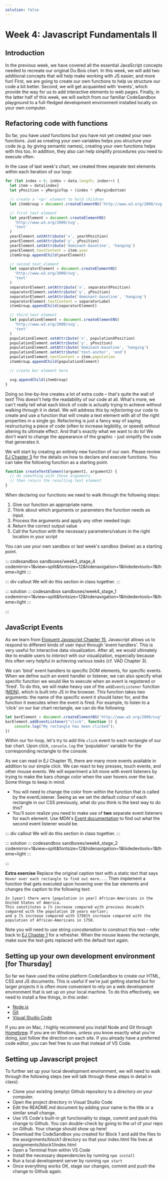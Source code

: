 ```yaml
---
solution: false
---
```

# Week 4: Javascript Fundamentals II

## Introduction
In the previous week, we have covered all the essential JavaScript concepts needed to recreate our original Du Bois chart. In this week, we will add two additional concepts that will help make working with JS easier, and more fun! First, we are going to create our own functions to help us structure our code a bit better. Second, we will get acquainted with 'events', which provide the way for us to add interactive elements to web pages. Finally, in the latter half of this week, we will switch from our familiar CodeSandbox playground to a full-fledged development environment installed locally on your own computer.

## Refactoring code with functions
So far, you have *used* functions but you have not yet created your own functions. Just as creating your own variables helps you structure your code (e.g. by giving semantic names), creating your own functions helps with this too. In addition, they also can help simplify procedures you need to execute often.

In the case of last week's chart, we created three separate text elements within each iteration of our loop:
```js
for (let index = 0; index < data.length; index++) {
  let item = data[index]
  let yPosition = yMarginTop + (index * yMarginBottom)

  // create a '<g>' element to hold children
  let itemGroup = document.createElementNS('http://www.w3.org/2000/svg', 'g')

  // first text element
  let yearElement = document.createElementNS(
    'http://www.w3.org/2000/svg',
    'text'
  )
  yearElement.setAttribute('x', yearXPosition)
  yearElement.setAttribute('y', yPosition)
  yearElement.setAttribute('dominant-baseline', 'hanging')
  yearElement.textContent = item.year
  itemGroup.appendChild(yearElement)

  // second text element
  let separatorElement = document.createElementNS(
    'http://www.w3.org/2000/svg',
    'text'
  )
  separatorElement.setAttribute('x', separatorXPosition)
  separatorElement.setAttribute('y', yPosition)
  separatorElement.setAttribute('dominant-baseline', 'hanging')
  separatorElement.textContent = separatorLabel
  itemGroup.appendChild(separatorElement)

  // third text element
  let populationElement = document.createElementNS(
    'http://www.w3.org/2000/svg',
    'text'
  )
  populationElement.setAttribute('x', populationXPosition)
  populationElement.setAttribute('y', yPosition)
  populationElement.setAttribute('dominant-baseline', 'hanging')
  populationElement.setAttribute('text-anchor', 'end')
  populationElement.textContent = item.population
  itemGroup.appendChild(populationElement)

  // create bar element here

  svg.appendChild(itemGroup)
}
```
Doing so line-by-line creates a lot of extra code – that's quite the wall of text! This doesn't help the readability of our code at all. What's more, we can't really tell what each block of code is actually trying to achieve without walking through it in detail. We will address this by *refactoring* our code to create and use a function that will create a text element with all of the right properties in a single go. Refactoring is just a fancy way of saying restructuring a piece of code (often to increase legibility, or speed) without altering its ultimate effect. And that's exactly what we want to do to! We don't want to change the appearance of the graphic - just simplify the code that generates it. 

We will start by creating an entirely new function of our own. Please review [EJ Chapter 3](https://eloquentjavascript.net/03_functions.html) for the details on how to declare and execute functions. You can take the following function as a starting point.

```js
function createTextElement(argument1, argument2) {
  // do something with these arguments
  // then return the resulting text element
}
```

When declaring our functions we need to walk through the following steps:

1. Give our function an appropriate name.
2. Think about which arguments or parameters the function needs as input.
3. Process the arguments and apply any other needed logic
4. Return the correct output value
5. Call the function with the necessary parameters/values in the right location in your script

You can use your own sandbox or last week's sandbox (below) as a starting point.

::: codesandbox sandboxes/week3_stage_4 codemirror=1&view=split&fontsize=12&hidenavigation=1&hidedevtools=1&theme=light
:::

::: div callout
We will do this section in class together.
:::

::: solution
::: codesandbox sandboxes/week4_stage_1 codemirror=1&view=split&fontsize=12&hidenavigation=1&hidedevtools=1&theme=light
:::

:::

## JavaScript Events
As we learn from [Eloquent Javascript Chapter 15](https://eloquentjavascript.net/15_event.html), Javascript allows us to respond to different kinds of user input through 'event handlers'. This is very useful for interactive data visualization. After all, we would ultimately like to enable users to *interact* with our visualization, especially because this often very helpful in achieving various *tasks* (cf. VAD Chapter 3).

We can 'bind' event handlers to specific DOM elements, for specific events. When we define such an event handler or listener, we can also specify what specific function we would like to execute when an event is registered or 'fired'. To do this, we will make heavy use of the `addEventListener` function ([MDN](https://developer.mozilla.org/en-US/docs/Web/API/EventTarget/addEventListener)), which is built into JS in the browser. This function takes two arguments: the name of the specific event it should listen for, and the function it executes when the event is fired. For example, to listen to a 'click' on our bar chart rectangle, we can do the following:

```js
let barElement = document.createElementNS('http://www.w3.org/2000/svg', 'rect')
barElement.addEventListener("click", function () {
    console.log("My rectangle has been clicked");
})
```

Within our for-loop, let's try to add this `click` event to each rectangle of our bar chart. Upon click, `console.log` the 'population' variable for the corresponding rectangle to the console.

As we can read in EJ Chapter 15, there are many more events available in addition to our simple click. We can react to key presses, touch events, and other mouse events. We will experiment a bit more with event listeners by trying to make the bars *change color* when the user hovers over the bar. Some things to keep in mind:

- You will need to change the color from within the function that is called by the eventListener. Seeing as we set the default colour of each rectangle in our CSS previously, what do you think is the best way to do this?
- You'll soon realize you need to make use of **two** separate event listeners for each element. Use MDN's [Event documentation](https://developer.mozilla.org/en-US/docs/Web/Events#Mouse_events) to find out what the second event listener would be.

::: div callout
We will do this section in class together.
:::

::: solution
::: codesandbox sandboxes/week4_stage_2 codemirror=1&view=split&fontsize=12&hidenavigation=1&hidedevtools=1&theme=light
:::

:::

**Extra exercise**
Replace the original caption text with a static text that says `Hover over each rectangle to find out more...`. Then implement a function that gets executed upon hovering over the bar elements and changes the caption to the following text:

```
In [year] there were [population in year] African-Americans in the United States of America.
This constitutes a [% increase compared with previous decade]% compared with the population 10 years earlier;
and a [% increase compared with 1750]% increase compared with the population of African-Americans in 1750.
```

Note you will need to use string *concatenation* to construct this text – refer back to [EJ Chapter 1](https://eloquentjavascript.net/01_values.html#p_+y5+JTiKgR) for a refresher. When the mouse leaves the rectangle, make sure the text gets replaced with the default text again.

## Setting up your own development environment [for Thursday]
So far we have used the online platform CodeSandbox to create our HTML, CSS and JS documents. This is useful if we're just getting started but for larger projects it is often more convenient to rely on a web development environment that is set up on your local machine. To do this effectively, we need to install a few things, in this order:

- [Node.js](https://nodejs.org/en/)
- [Git](https://git-scm.com/)
- [Visual Studio Code](https://code.visualstudio.com/)

If you are on Mac, I highly recommend you install Node and Git through [Homebrew](https://brew.sh/). If you are on Windows, unless you know exactly what you're doing, just follow the direction on each site. If you already have a preferred code editor, you can feel free to use that instead of VS Code.

## Setting up Javascript project
To further set up your local development environment, we will need to walk through the following steps (we will talk through these steps in detail in class):

- Clone your existing (empty) Github repository to a directory on your computer.
- Open the project directory in Visual Studio Code
- Edit the README.md document by adding your name to the title or a similar small change.
- Use VS Code's built-in git functionality to stage, commit and push this change to Github. You can double-check by going to the url of your repo on Github. Your change should show up here!
- Download the CodeSandbox you created for Block 1 and add the files to the assignments/block1 directory so that your index.html file lives at assignments/block1/index.html
- Open a Terminal from within VS Code
- Install the necessary dependencies by running `npm install`
- Run a local development server by running `npm start`
- Once everything works OK, stage our changes, commit and push the change to Github again.
